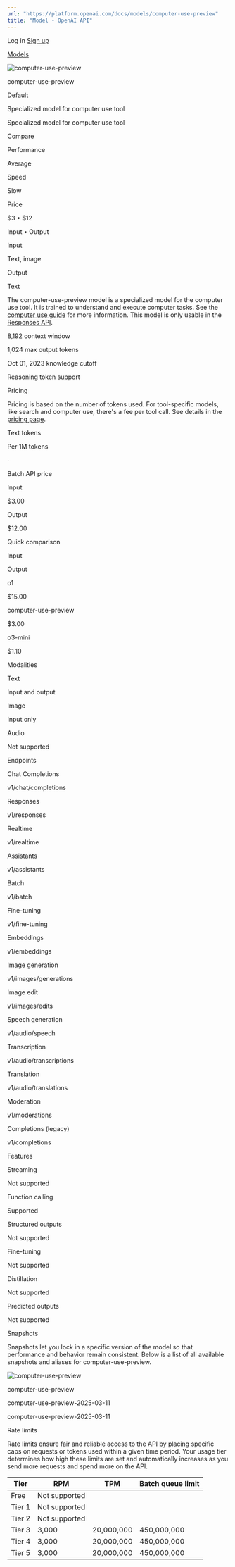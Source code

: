 ```yaml
---
url: "https://platform.openai.com/docs/models/computer-use-preview"
title: "Model - OpenAI API"
---
```


Log in [Sign up](https://platform.openai.com/signup)

[Models](https://platform.openai.com/docs/models)

![computer-use-preview](https://cdn.openai.com/API/docs/images/model-page/model-icons/computer-use-preview.png)

computer-use-preview

Default

Specialized model for computer use tool

Specialized model for computer use tool

Compare

Performance

Average

Speed

Slow

Price

$3 • $12

Input • Output

Input

Text, image

Output

Text

The computer-use-preview model is a specialized model for the computer use
tool. It is trained to understand and execute computer tasks.
See the [computer use guide](https://platform.openai.com/docs/guides/tools-computer-use) for more
information. This model is only usable in the
[Responses API](https://platform.openai.com/docs/api-reference/responses).

8,192 context window

1,024 max output tokens

Oct 01, 2023 knowledge cutoff

Reasoning token support

Pricing

Pricing is based on the number of tokens used. For tool-specific models, like search and computer use, there's a fee per tool call. See details in the [pricing page](https://platform.openai.com/docs/pricing).

Text tokens

Per 1M tokens

∙

Batch API price

Input

$3.00

Output

$12.00

Quick comparison

Input

Output

o1

$15.00

computer-use-preview

$3.00

o3-mini

$1.10

Modalities

Text

Input and output

Image

Input only

Audio

Not supported

Endpoints

Chat Completions

v1/chat/completions

Responses

v1/responses

Realtime

v1/realtime

Assistants

v1/assistants

Batch

v1/batch

Fine-tuning

v1/fine-tuning

Embeddings

v1/embeddings

Image generation

v1/images/generations

Image edit

v1/images/edits

Speech generation

v1/audio/speech

Transcription

v1/audio/transcriptions

Translation

v1/audio/translations

Moderation

v1/moderations

Completions (legacy)

v1/completions

Features

Streaming

Not supported

Function calling

Supported

Structured outputs

Not supported

Fine-tuning

Not supported

Distillation

Not supported

Predicted outputs

Not supported

Snapshots

Snapshots let you lock in a specific version of the model so that performance and behavior remain consistent. Below is a list of all available snapshots and aliases for computer-use-preview.

![computer-use-preview](https://cdn.openai.com/API/docs/images/model-page/model-icons/computer-use-preview.png)

computer-use-preview

computer-use-preview-2025-03-11

computer-use-preview-2025-03-11

Rate limits

Rate limits ensure fair and reliable access to the API by placing specific caps on requests or tokens used within a given time period. Your usage tier determines how high these limits are set and automatically increases as you send more requests and spend more on the API.

| Tier | RPM | TPM | Batch queue limit |
| --- | --- | --- | --- |
| Free | Not supported |
| Tier 1 | Not supported |
| Tier 2 | Not supported |
| Tier 3 | 3,000 | 20,000,000 | 450,000,000 |
| Tier 4 | 3,000 | 20,000,000 | 450,000,000 |
| Tier 5 | 3,000 | 20,000,000 | 450,000,000 |